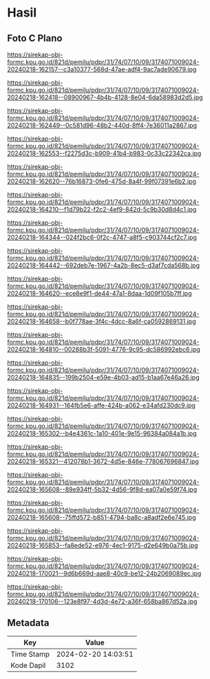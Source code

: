 # Hasil

## Foto C Plano

https://sirekap-obj-formc.kpu.go.id/821d/pemilu/pdpr/31/74/07/10/09/3174071009024-20240218-162157--c3a10377-568d-47ae-adf4-9ac7ade90679.jpg

https://sirekap-obj-formc.kpu.go.id/821d/pemilu/pdpr/31/74/07/10/09/3174071009024-20240218-162418--08900967-4b4b-4128-8e04-6da58983d2d5.jpg

https://sirekap-obj-formc.kpu.go.id/821d/pemilu/pdpr/31/74/07/10/09/3174071009024-20240218-162449--0c581d96-48b2-440d-8ff4-7e36011a2867.jpg

https://sirekap-obj-formc.kpu.go.id/821d/pemilu/pdpr/31/74/07/10/09/3174071009024-20240218-162553--f2275d3c-b909-41b4-b983-0c33c22342ca.jpg

https://sirekap-obj-formc.kpu.go.id/821d/pemilu/pdpr/31/74/07/10/09/3174071009024-20240218-162620--76b16873-0fe6-475d-8a4f-99f07391e6b2.jpg

https://sirekap-obj-formc.kpu.go.id/821d/pemilu/pdpr/31/74/07/10/09/3174071009024-20240218-164210--f1d79b22-f2c2-4ef9-842d-5c9b30d8d4c1.jpg

https://sirekap-obj-formc.kpu.go.id/821d/pemilu/pdpr/31/74/07/10/09/3174071009024-20240218-164344--024f2bc6-0f2c-4747-a8f5-c903744cf2c7.jpg

https://sirekap-obj-formc.kpu.go.id/821d/pemilu/pdpr/31/74/07/10/09/3174071009024-20240218-164442--692deb7e-1967-4a2b-8ec5-d3af7cda568b.jpg

https://sirekap-obj-formc.kpu.go.id/821d/pemilu/pdpr/31/74/07/10/09/3174071009024-20240218-164620--ece8e9f1-de44-47a1-8daa-1d09f105b7ff.jpg

https://sirekap-obj-formc.kpu.go.id/821d/pemilu/pdpr/31/74/07/10/09/3174071009024-20240218-164658--b0f778ae-3f4c-4dcc-8a6f-ca0592869131.jpg

https://sirekap-obj-formc.kpu.go.id/821d/pemilu/pdpr/31/74/07/10/09/3174071009024-20240218-164810--00288b3f-5091-4776-9c95-dc586992ebc6.jpg

https://sirekap-obj-formc.kpu.go.id/821d/pemilu/pdpr/31/74/07/10/09/3174071009024-20240218-164835--199b2504-e59e-4b03-ad15-b1aa67e46a26.jpg

https://sirekap-obj-formc.kpu.go.id/821d/pemilu/pdpr/31/74/07/10/09/3174071009024-20240218-164931--164fb5e6-affe-424b-a062-e34afd230dc9.jpg

https://sirekap-obj-formc.kpu.go.id/821d/pemilu/pdpr/31/74/07/10/09/3174071009024-20240218-165302--b4e4361c-1a10-401e-9e15-96384a084a1b.jpg

https://sirekap-obj-formc.kpu.go.id/821d/pemilu/pdpr/31/74/07/10/09/3174071009024-20240218-165321--412078b1-3672-4d5e-846e-778067696847.jpg

https://sirekap-obj-formc.kpu.go.id/821d/pemilu/pdpr/31/74/07/10/09/3174071009024-20240218-165608--89e934ff-5b32-4d56-9f8d-ea07a0e59f74.jpg

https://sirekap-obj-formc.kpu.go.id/821d/pemilu/pdpr/31/74/07/10/09/3174071009024-20240218-165608--75ffd572-b851-4794-ba8c-a8adf2e6e745.jpg

https://sirekap-obj-formc.kpu.go.id/821d/pemilu/pdpr/31/74/07/10/09/3174071009024-20240218-165853--fa8ede52-e976-4ec1-9175-d2e649b0a75b.jpg

https://sirekap-obj-formc.kpu.go.id/821d/pemilu/pdpr/31/74/07/10/09/3174071009024-20240218-170021--9d6b669d-aae8-40c9-be12-24b2069089ec.jpg

https://sirekap-obj-formc.kpu.go.id/821d/pemilu/pdpr/31/74/07/10/09/3174071009024-20240218-170106--123e8f97-4d3d-4e72-a36f-658ba867d52a.jpg


## Metadata

| Key        | Value               |
| ---------- | ------------------- |
| Time Stamp | 2024-02-20 14:03:51 |
| Kode Dapil | 3102                |



